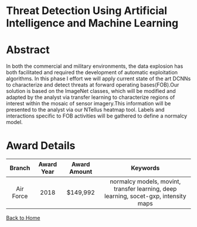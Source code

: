 
Threat Detection Using Artificial Intelligence and Machine Learning
===================================================================

# Abstract


In both the commercial and military environments, the data explosion has both facilitated and required the development of automatic exploitation algorithms. In this phase I effort we will apply current state of the art DCNNs to characterize and detect threats at forward operating bases(FOB).Our solution is based on the ImageNet classes, which will be modified and adapted by the analyst via transfer learning to characterize regions of interest within the mosaic of sensor imagery.This information will be presented to the analyst via our NTellus heatmap tool. Labels and interactions specific to FOB activities will be gathered to define a normalcy model.  

# Award Details

|Branch|Award Year|Award Amount|Keywords|
| :---: | :---: | :---: | :---: |
|Air Force|2018|$149,992|normalcy models, movint, transfer learning, deep learning, socet-gxp, intensity maps|
  
  


[Back to Home](https://github.com/chrischow/dod_sbir_awards#52)